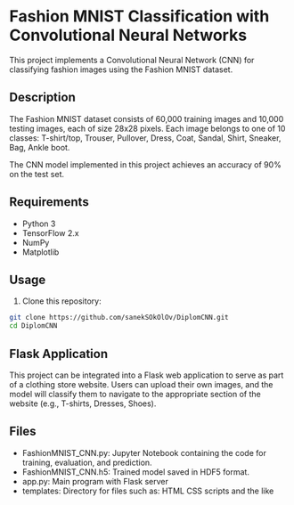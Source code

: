 # Fashion MNIST Classification with Convolutional Neural Networks

This project implements a Convolutional Neural Network (CNN) for classifying fashion images using the Fashion MNIST dataset.

## Description

The Fashion MNIST dataset consists of 60,000 training images and 10,000 testing images, each of size 28x28 pixels. Each image belongs to one of 10 classes: T-shirt/top, Trouser, Pullover, Dress, Coat, Sandal, Shirt, Sneaker, Bag, Ankle boot.

The CNN model implemented in this project achieves an accuracy of 90% on the test set.

## Requirements

- Python 3
- TensorFlow 2.x
- NumPy
- Matplotlib

## Usage

1. Clone this repository:

```bash
git clone https://github.com/sanekSOkOlOv/DiplomCNN.git
cd DiplomCNN
```

## Flask Application
This project can be integrated into a Flask web application to serve as part of a clothing store website. Users can upload their own images, and the model will classify them to navigate to the appropriate section of the website (e.g., T-shirts, Dresses, Shoes).

## Files

- FashionMNIST_CNN.py: Jupyter Notebook containing the code for training, evaluation, and prediction.
- FashionMNIST_CNN.h5: Trained model saved in HDF5 format.
- app.py: Main program with Flask server
- templates: Directory for files such as: HTML CSS scripts and the like

